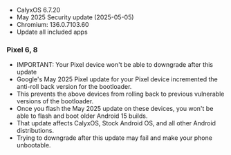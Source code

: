 * CalyxOS 6.7.20
* May 2025 Security update (2025-05-05)
* Chromium: 136.0.7103.60
* Update all included apps

### Pixel 6, 8
* IMPORTANT: Your Pixel device won't be able to downgrade after this update
* Google's May 2025 Pixel update for your Pixel device incremented the anti-roll back version for the bootloader.
* This prevents the above devices from rolling back to previous vulnerable versions of the bootloader.
* Once you flash the May 2025 update on these devices, you won't be able to flash and boot older Android 15 builds.
* That update affects CalyxOS, Stock Android OS, and all other Android distributions.
* Trying to downgrade after this update may fail and make your phone unbootable.
